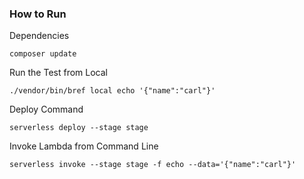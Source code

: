 ### How to Run

Dependencies

```
composer update
```

Run the Test from Local

```
./vendor/bin/bref local echo '{"name":"carl"}'
```

Deploy Command

```
serverless deploy --stage stage
```

Invoke Lambda from Command Line

```
serverless invoke --stage stage -f echo --data='{"name":"carl"}'
```

